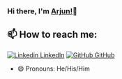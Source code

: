 ### Hi there, I'm [Arjun!](https://arjunnair.me)👋
## 📫 How to reach me: 
[![Linkedin](https://i.stack.imgur.com/gVE0j.png) LinkedIn](https://www.linkedin.com/in/arjun-s-nair) [![GitHub](https://i.stack.imgur.com/tskMh.png) GitHub](https://github.com/nair-arjun)
<!--



Here are some ideas to get you started:
- 🤔 I’m looking for help with ...
- 💬 Ask me about ...
- 📫 How to reach me: ...
- 😄 Pronouns: ...
- ⚡ Fun fact: ...
-->

<!--- 🔭 I’m currently working on [Facemask Detector](https://github.com/AkhilGKrishnan/Face-Mask-Detector)-->
- 😄 Pronouns: He/His/Him
